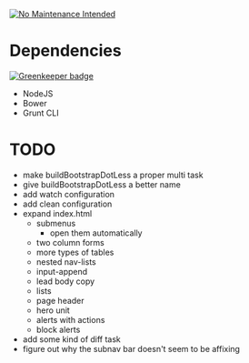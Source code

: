 [![No Maintenance Intended](http://unmaintained.tech/badge.svg)](http://unmaintained.tech/)

# Dependencies 

[![Greenkeeper badge](https://badges.greenkeeper.io/ianwremmel/bootstrap-preview.svg)](https://greenkeeper.io/)
- NodeJS
- Bower
- Grunt CLI

# TODO
- make buildBootstrapDotLess a proper multi task
- give buildBootstrapDotLess a better name
- add watch configuration
- add clean configuration
- expand index.html
	- submenus
		- open them automatically
	- two column forms
	- more types of tables
	- nested nav-lists
	- input-append
	- lead body copy
	- lists
	- page header
	- hero unit
	- alerts with actions
	- block alerts
- add some kind of diff task
- figure out why the subnav bar doesn't seem to be affixing
